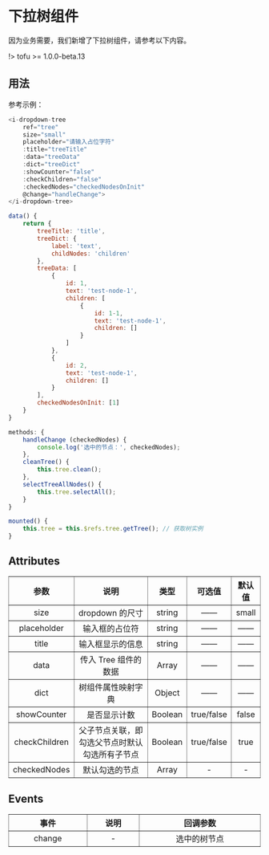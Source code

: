 # 下拉树组件

因为业务需要，我们新增了下拉树组件，请参考以下内容。

!> tofu >= 1.0.0-beta.13

## 用法

参考示例：

~~~javascript
<i-dropdown-tree
    ref="tree"
    size="small"
    placeholder="请输入占位字符"
    :title="treeTitle"
    :data="treeData"
    :dict="treeDict"
    :showCounter="false"
    :checkChildren="false"
    :checkedNodes="checkedNodesOnInit"
    @change="handleChange">
</i-dropdown-tree>

data() {
    return {
        treeTitle: 'title',
        treeDict: {
            label: 'text',
            childNodes: 'children'
        },
        treeData: [
            {
                id: 1,
                text: 'test-node-1',
                children: [
                    {
                        id: 1-1,
                        text: 'test-node-1',
                        children: []
                    }
                ]
            },
            {
                id: 2,
                text: 'test-node-1',
                children: []
            }
        ],
        checkedNodesOnInit: [1]
    }
}

methods: {
    handleChange (checkedNodes) {
        console.log('选中的节点：', checkedNodes);
    },
    cleanTree() {
        this.tree.clean();
    },
    selectTreeAllNodes() {
        this.tree.selectAll();
    }
}

mounted() {
    this.tree = this.$refs.tree.getTree(); // 获取树实例
}
~~~

## Attributes

<table width="100%" cellspacing="0" cellpadding="0" border="1" style="border-collapse: collapse;display: table;text-align: center;">
	<thead>
		<tr>
			<th>参数</th>
			<th>说明</th>
			<th>类型</th>
			<th>可选值</th>
			<th>默认值</th>
		</tr>
	</thead>
	<tbody>
		<tr>
			<td>size</td>
			<td>dropdown 的尺寸</td>
			<td>string</td>
			<td>——</td>
			<td>small</td>
		</tr>
        <tr>
			<td>placeholder</td>
			<td>输入框的占位符</td>
			<td>string</td>
			<td>——</td>
			<td>——</td>
		</tr>
        <tr>
			<td>title</td>
			<td>输入框显示的信息</td>
			<td>string</td>
			<td>——</td>
			<td>——</td>
		</tr>
        <tr>
			<td>data</td>
			<td>传入 Tree 组件的数据</td>
			<td>Array</td>
			<td>——</td>
			<td>——</td>
		</tr>
        <tr>
			<td>dict</td>
			<td>树组件属性映射字典</td>
			<td>Object</td>
			<td>——</td>
			<td>——</td>
		</tr>
        <tr>
			<td>showCounter</td>
			<td>是否显示计数</td>
			<td>Boolean</td>
			<td>true/false</td>
			<td>false</td>
		</tr>
        <tr>
			<td>checkChildren</td>
			<td>父子节点关联，即勾选父节点时默认勾选所有子节点</td>
			<td>Boolean</td>
			<td>true/false</td>
			<td>true</td>
		</tr>
        <tr>
			<td>checkedNodes</td>
			<td>默认勾选的节点</td>
			<td>Array</td>
			<td>-</td>
			<td>-</td>
		</tr>
	</tbody>
</table>

## Events

<table width="100%" cellspacing="0" cellpadding="0" border="1" style="border-collapse: collapse;display: table;text-align: center;">
	<thead>
		<tr>
			<th>事件</th>
			<th>说明</th>
			<th>回调参数</th>
		</tr>
	</thead>
	<tbody>
		<tr>
			<td>change</td>
			<td>-</td>
			<td>选中的树节点</td>
		</tr>
	</tbody>
</table>
